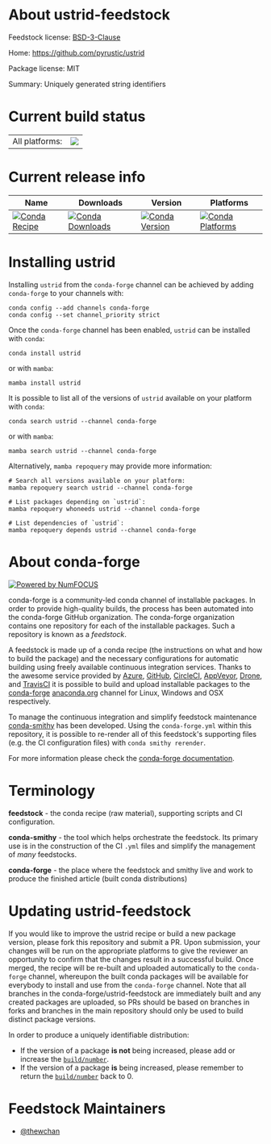 About ustrid-feedstock
======================

Feedstock license: [BSD-3-Clause](https://github.com/conda-forge/ustrid-feedstock/blob/main/LICENSE.txt)

Home: https://github.com/pyrustic/ustrid

Package license: MIT

Summary: Uniquely generated string identifiers

Current build status
====================


<table><tr><td>All platforms:</td>
    <td>
      <a href="https://dev.azure.com/conda-forge/feedstock-builds/_build/latest?definitionId=21166&branchName=main">
        <img src="https://dev.azure.com/conda-forge/feedstock-builds/_apis/build/status/ustrid-feedstock?branchName=main">
      </a>
    </td>
  </tr>
</table>

Current release info
====================

| Name | Downloads | Version | Platforms |
| --- | --- | --- | --- |
| [![Conda Recipe](https://img.shields.io/badge/recipe-ustrid-green.svg)](https://anaconda.org/conda-forge/ustrid) | [![Conda Downloads](https://img.shields.io/conda/dn/conda-forge/ustrid.svg)](https://anaconda.org/conda-forge/ustrid) | [![Conda Version](https://img.shields.io/conda/vn/conda-forge/ustrid.svg)](https://anaconda.org/conda-forge/ustrid) | [![Conda Platforms](https://img.shields.io/conda/pn/conda-forge/ustrid.svg)](https://anaconda.org/conda-forge/ustrid) |

Installing ustrid
=================

Installing `ustrid` from the `conda-forge` channel can be achieved by adding `conda-forge` to your channels with:

```
conda config --add channels conda-forge
conda config --set channel_priority strict
```

Once the `conda-forge` channel has been enabled, `ustrid` can be installed with `conda`:

```
conda install ustrid
```

or with `mamba`:

```
mamba install ustrid
```

It is possible to list all of the versions of `ustrid` available on your platform with `conda`:

```
conda search ustrid --channel conda-forge
```

or with `mamba`:

```
mamba search ustrid --channel conda-forge
```

Alternatively, `mamba repoquery` may provide more information:

```
# Search all versions available on your platform:
mamba repoquery search ustrid --channel conda-forge

# List packages depending on `ustrid`:
mamba repoquery whoneeds ustrid --channel conda-forge

# List dependencies of `ustrid`:
mamba repoquery depends ustrid --channel conda-forge
```


About conda-forge
=================

[![Powered by
NumFOCUS](https://img.shields.io/badge/powered%20by-NumFOCUS-orange.svg?style=flat&colorA=E1523D&colorB=007D8A)](https://numfocus.org)

conda-forge is a community-led conda channel of installable packages.
In order to provide high-quality builds, the process has been automated into the
conda-forge GitHub organization. The conda-forge organization contains one repository
for each of the installable packages. Such a repository is known as a *feedstock*.

A feedstock is made up of a conda recipe (the instructions on what and how to build
the package) and the necessary configurations for automatic building using freely
available continuous integration services. Thanks to the awesome service provided by
[Azure](https://azure.microsoft.com/en-us/services/devops/), [GitHub](https://github.com/),
[CircleCI](https://circleci.com/), [AppVeyor](https://www.appveyor.com/),
[Drone](https://cloud.drone.io/welcome), and [TravisCI](https://travis-ci.com/)
it is possible to build and upload installable packages to the
[conda-forge](https://anaconda.org/conda-forge) [anaconda.org](https://anaconda.org/)
channel for Linux, Windows and OSX respectively.

To manage the continuous integration and simplify feedstock maintenance
[conda-smithy](https://github.com/conda-forge/conda-smithy) has been developed.
Using the ``conda-forge.yml`` within this repository, it is possible to re-render all of
this feedstock's supporting files (e.g. the CI configuration files) with ``conda smithy rerender``.

For more information please check the [conda-forge documentation](https://conda-forge.org/docs/).

Terminology
===========

**feedstock** - the conda recipe (raw material), supporting scripts and CI configuration.

**conda-smithy** - the tool which helps orchestrate the feedstock.
                   Its primary use is in the construction of the CI ``.yml`` files
                   and simplify the management of *many* feedstocks.

**conda-forge** - the place where the feedstock and smithy live and work to
                  produce the finished article (built conda distributions)


Updating ustrid-feedstock
=========================

If you would like to improve the ustrid recipe or build a new
package version, please fork this repository and submit a PR. Upon submission,
your changes will be run on the appropriate platforms to give the reviewer an
opportunity to confirm that the changes result in a successful build. Once
merged, the recipe will be re-built and uploaded automatically to the
`conda-forge` channel, whereupon the built conda packages will be available for
everybody to install and use from the `conda-forge` channel.
Note that all branches in the conda-forge/ustrid-feedstock are
immediately built and any created packages are uploaded, so PRs should be based
on branches in forks and branches in the main repository should only be used to
build distinct package versions.

In order to produce a uniquely identifiable distribution:
 * If the version of a package **is not** being increased, please add or increase
   the [``build/number``](https://docs.conda.io/projects/conda-build/en/latest/resources/define-metadata.html#build-number-and-string).
 * If the version of a package **is** being increased, please remember to return
   the [``build/number``](https://docs.conda.io/projects/conda-build/en/latest/resources/define-metadata.html#build-number-and-string)
   back to 0.

Feedstock Maintainers
=====================

* [@thewchan](https://github.com/thewchan/)

